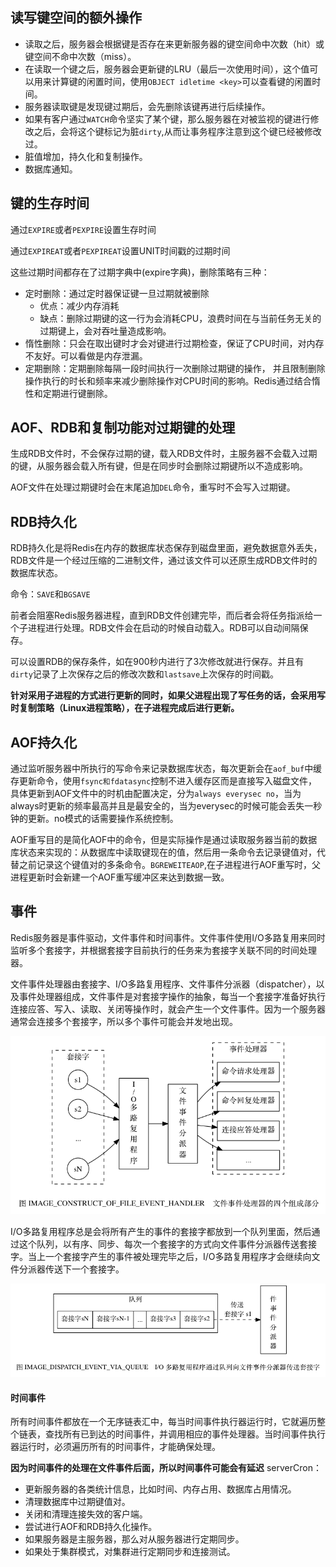 ## 读写键空间的额外操作
- 读取之后，服务器会根据键是否存在来更新服务器的键空间命中次数（hit）或键空间不命中次数（miss）。
- 在读取一个键之后，服务器会更新键的LRU（最后一次使用时间），这个值可以用来计算键的闲置时间，使用`OBJECT idletime <key>`可以查看键的闲置时间。
- 服务器读取键是发现键过期后，会先删除该键再进行后续操作。
- 如果有客户通过`WATCH`命令坚实了某个键，那么服务器在对被监视的键进行修改之后，会将这个键标记为脏`dirty`,从而让事务程序注意到这个键已经被修改过。
- 脏值增加，持久化和复制操作。
- 数据库通知。

## 键的生存时间
通过`EXPIRE`或者`PEXPIRE`设置生存时间

通过`EXPIREAT`或者`PEXPIREAT`设置UNIT时间戳的过期时间

这些过期时间都存在了过期字典中(expire字典)，删除策略有三种：
- 定时删除：通过定时器保证键一旦过期就被删除
  - 优点：减少内存消耗
  - 缺点：删除过期键的这一行为会消耗CPU，浪费时间在与当前任务无关的过期键上，会对吞吐量造成影响。
- 惰性删除：只会在取出键时才会对键进行过期检查，保证了CPU时间，对内存不友好。可以看做是内存泄漏。
- 定期删除：定期删除每隔一段时间执行一次删除过期键的操作， 并且限制删除操作执行的时长和频率来减少删除操作对CPU时间的影响。Redis通过结合惰性和定期进行键删除。

## AOF、RDB和复制功能对过期键的处理
生成RDB文件时，不会保存过期的键，载入RDB文件时，主服务器不会载入过期的键，从服务器会载入所有键，但是在同步时会删除过期键所以不造成影响。

AOF文件在处理过期键时会在末尾追加`DEL`命令，重写时不会写入过期键。

## RDB持久化
RDB持久化是将Redis在内存的数据库状态保存到磁盘里面，避免数据意外丢失，RDB文件是一个经过压缩的二进制文件，通过该文件可以还原生成RDB文件时的数据库状态。

命令：`SAVE`和`BGSAVE`

前者会阻塞Redis服务器进程，直到RDB文件创建完毕，而后者会将任务指派给一个子进程进行处理。RDB文件会在启动的时候自动载入。RDB可以自动间隔保存。

可以设置RDB的保存条件，如在900秒内进行了3次修改就进行保存。并且有`dirty`记录了上次保存之后的修改次数和`lastsave`上次保存的时间戳。

**针对采用子进程的方式进行更新的同时，如果父进程出现了写任务的话，会采用写时复制策略（Linux进程策略），在子进程完成后进行更新。**

## AOF持久化
通过监听服务器中所执行的写命令来记录数据库状态，每次更新会在`aof_buf`中缓存更新命令，使用`fsync和fdatasync`控制不进入缓存区而是直接写入磁盘文件，具体更新到AOF文件中的时机由配置决定，分为`always everysec no`，当为always时更新的频率最高并且是最安全的，当为everysec的时候可能会丢失一秒钟的更新。no模式的话需要操作系统控制。

AOF重写目的是简化AOF中的命令，但是实际操作是通过读取服务器当前的数据库状态来实现的：从数据库中读取键现在的值，然后用一条命令去记录键值对，代替之前记录这个键值对的多条命令。`BGREWEITEAOP`,在子进程进行AOF重写时，父进程更新时会新建一个AOF重写缓冲区来达到数据一致。

## 事件
Redis服务器是事件驱动，文件事件和时间事件。文件事件使用I/O多路复用来同时监听多个套接字，并根据套接字目前执行的任务来为套接字关联不同的时间处理器。

文件事件处理器由套接字、I/O多路复用程序、文件事件分派器（dispatcher），以及事件处理器组成，文件事件是对套接字操作的抽象，每当一个套接字准备好执行连接应答、写入、读取、关闭等操作时，就会产生一个文件事件。因为一个服务器通常会连接多个套接字，所以多个事件可能会并发地出现。

<div align=center>
<img src="../img/文件事件.png">
</div>

I/O多路复用程序总是会将所有产生的事件的套接字都放到一个队列里面，然后通过这个队列，以有序、同步、每次一个套接字的方式向文件事件分派器传送套接字。当上一个套接字产生的事件被处理完毕之后，I/O多路复用程序才会继续向文件分派器传送下一个套接字。
<div align=center>
<img src="../img/分派器.png">
</div>

#### 时间事件
所有时间事件都放在一个无序链表汇中，每当时间事件执行器运行时，它就遍历整个链表，查找所有已到达的时间事件，并调用相应的事件处理器。当时间事件执行器运行时，必须遍历所有的时间事件，才能确保处理。


**因为时间事件的处理在文件事件后面，所以时间事件可能会有延迟**
serverCron：
- 更新服务器的各类统计信息，比如时间、内存占用、数据库占用情况。
- 清理数据库中过期键值对。
- 关闭和清理连接失效的客户端。
- 尝试进行AOF和RDB持久化操作。
- 如果服务器是主服务器，那么对从服务器进行定期同步。
- 如果处于集群模式，对集群进行定期同步和连接测试。
